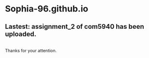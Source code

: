 # Sophia-96.github.io
<h2>Lastest: assignment_2 of com5940 has been uploaded.</h2>
<br>Thanks for your attention.
